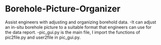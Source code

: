 # Borehole-Picture-Organizer
Assist engineers with adjusting and organizing borehold data.
-It can adjust an in-situ borehole picture to a suitable format that engineers can use for the data report.
-pic_gui.py is the main file, I import the functions of pic2file.py and user2file in pic_gui.py.


